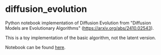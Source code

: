 # diffusion_evolution

Python notebook implementation of Diffusion Evolution from "Diffusion Models are
Evolutionary Algorithms" (https://arxiv.org/abs/2410.02543).

This is a toy implementation of the basic algorithm, not the latent version.

Notebook can be found [here](diffusion_evolution.ipynb).